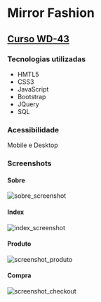 # Mirror Fashion

## [Curso WD-43](https://www.caelum.com.br/curso-html-css-javascript/)


### Tecnologias utilizadas

* HMTL5
* CSS3
* JavaScript
* Bootstrap 
* JQuery
* SQL

### Acessibilidade

Mobile e Desktop 

### Screenshots

#### Sobre 

![sobre_screenshot](https://user-images.githubusercontent.com/55674918/72686907-7263b600-3acf-11ea-961c-13b11da5fbfe.PNG)

#### Index

![index_screenshot](https://user-images.githubusercontent.com/55674918/72686896-5a8c3200-3acf-11ea-9c40-d8bbc05cb792.PNG)

#### Produto

![screenshot_produto](https://user-images.githubusercontent.com/55674918/72686761-5875a380-3ace-11ea-9fce-000d9bf21f25.PNG)

#### Compra

![screenshot_checkout](https://user-images.githubusercontent.com/55674918/72686777-6fb49100-3ace-11ea-8964-735ea7875725.PNG)

